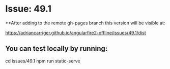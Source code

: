 # Issue: 49.1

**After adding to the remote gh-pages branch this version will be visible at:

https://adriancarriger.github.io/angularfire2-offline/issues/49.1/dist

## You can test locally by running:

cd issues/49.1
npm run static-serve
